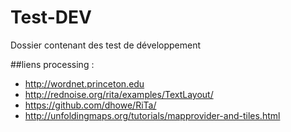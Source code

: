 Test-DEV
========

Dossier contenant des test de développement


##liens processing :
- http://wordnet.princeton.edu
- http://rednoise.org/rita/examples/TextLayout/
- https://github.com/dhowe/RiTa/
- http://unfoldingmaps.org/tutorials/mapprovider-and-tiles.html
